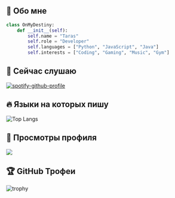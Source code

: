 ## 🎯 Обо мне
```python
class OnMyDestiny:
    def __init__(self):
        self.name = "Taras"
        self.role = "Developer"
        self.languages = ["Python", "JavaScript", "Java"]
        self.interests = ["Coding", "Gaming", "Music", "Gym"]
```

## 🎵 Сейчас слушаю
[![spotify-github-profile](https://spotify-github-profile.kittinanx.com/api/view?uid=31glxjw5m23sx3hlkaqvuthr2xeu&cover_image=true&theme=default&show_offline=true&background_color=030303&interchange=false&bar_color=c5349f&bar_color_cover=false)](https://spotify-github-profile.kittinanx.com/api/view?uid=31glxjw5m23sx3hlkaqvuthr2xeu&redirect=true)

## 🔥 Языки на которых пишу
![Top Langs](https://github-readme-stats.vercel.app/api/top-langs/?username=onmydestiny&layout=compact&theme=radical)

## 👀 Просмотры профиля
![](https://komarev.com/ghpvc/?username=onmydestiny&color=blueviolet)

## 🏆 GitHub Трофеи
![trophy](https://github-profile-trophy.vercel.app/?username=onmydestiny&theme=radical)
